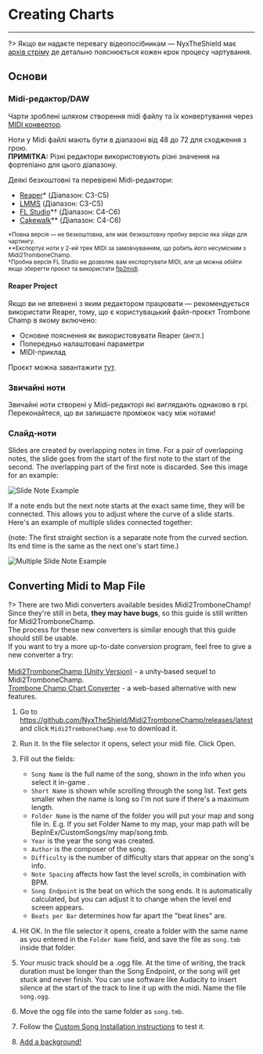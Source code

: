 # Creating Charts
---

?> Якщо ви надаєте перевагу відеопосібникам — NyxTheShield має [архів стріму](https://www.youtube.com/watch?v=ig27SlJveGs) де детально пояснюється кожен крок процесу чартування.

## Основи
### Midi-редактор/DAW
Чарти зроблені шляхом створення midi файлу та їх конвертування через [MIDI конвертор](#converting-midi-to-map-file).

Ноти у Midi файлі мають бути в діапазоні від 48 до 72 для сходження з грою.<br>**ПРИМІТКА:** Різні редактори використовують різні значення на фортепіано для цього діапазону.

Деякі безкоштовні та перевірені Midi-редактори:
- [Reaper](https://www.reaper.fm/download.php)* (Діапазон: C3-C5)
- [LMMS](https://lmms.io/download#windows) (Діапазон: C3-C5)
- [FL Studio](https://www.image-line.com/fl-studio-download/)*† (Діапазон: C4-C6)
- [Cakewalk](https://www.bandlab.com/products/cakewalk)** (Діапазон: C4-C6)

<sub>*Повна версія — не безкоштовна, але має безкоштовну пробну версію яка зійде для чартингу.</sub><br> <sub>**Експортує ноти у 2-ий трек MIDI за замовчуванням, що робить його несумісним з Midi2TromboneChamp.</sub><br> <sub>†Пробна версія FL Studio не дозволяє вам експортувати MIDI, але це можна обійти якщо зберегти проєкт та використати <a href="https://github.com/Kaydax/flp2midi/releases/latest">flp2midi</a>.</p>

<h4 spaces-before="0">
  Reaper Project
</h4>

<p spaces-before="0">
  Якщо ви не впевнені з яким редактором працювати — рекомендується використати Reaper, тому, що є користувацький файл-проєкт Trombone Champ в якому включено:
</p>

<ul>
  <li>
    Основне пояснення як використовувати Reaper (англ.)
  </li>
  <li>
    Попередньо налаштовані параметри
  </li>
  <li>
    MIDI-приклад
  </li>
</ul>

<p spaces-before="0">
  Проєкт можна завантажити <a href="https://trombone.wiki/docs/files/REAPER_Trombone_Champ_Charting_Template.zip">тут</a>.
</p>

<h3 spaces-before="0">
  Звичайні ноти
</h3>

<p spaces-before="0">
  Звичайні ноти створені у Midi-редакторі які виглядають однаково в грі. Переконайтеся, що ви залишаєте проміжок часу між нотами!
</p>

<h3 spaces-before="0">
  Слайд-ноти
</h3>

<p spaces-before="0">
  Slides are created by overlapping notes in time. For a pair of overlapping notes, the slide goes from the start of the first note to the start of the second. The overlapping part of the first note is discarded. See this image for an example:
</p>

<p spaces-before="0">
  <img src="../docs/files/slide1.png" alt="Slide Note Example" />
</p>

<p spaces-before="0">
  If a note ends but the next note starts at the exact same time, they will be connected. This allows you to adjust where the curve of a slide starts. Here's an example of multiple slides connected together:
</p>

<p spaces-before="0">
  (note: The first straight section is a separate note from the curved section. Its end time is the same as the next one's start time.)
</p>

<p spaces-before="0">
  <img src="../docs/files/slide2.png" alt="Multiple Slide Note Example" />
</p>

<h2 spaces-before="0">
  Converting Midi to Map File
</h2>

<p spaces-before="0">
  ?> There are two Midi converters available besides Midi2TromboneChamp! <br>Since they're still in beta, <strong x-id="1">they may have bugs</strong>, so this guide is still written for Midi2TromboneChamp. <br>The process for these new converters is similar enough that this guide should still be usable. <br>If you want to try a more up-to-date conversion program, feel free to give a new converter a try: <br><br><a href="https://nyxtheshield.github.io/Midi2TromboneChamp/">Midi2TromboneChamp (Unity Version)</a> - a unity-based sequel to Midi2TromboneChamp. <br><a href="https://rshieldsprojects.github.io/projects/tccc/">Trombone Champ Chart Converter</a> - a web-based alternative with new features.
</p>

<ol start="1">
  <li>
    <p spaces-before="0">
      Go to <a href="https://github.com/NyxTheShield/Midi2TromboneChamp/releases/latest" x-nc="1">https://github.com/NyxTheShield/Midi2TromboneChamp/releases/latest</a> and click <code>Midi2TromboneChamp.exe</code> to download it.
    </p>
  </li>
  
  <li>
    <p spaces-before="0">
      Run it. In the file selector it opens, select your midi file. Click Open.
    </p>
  </li>
  
  <li>
    <p spaces-before="0">
      Fill out the fields:
    </p>
    <ul>
      <li>
        <code>Song Name</code> is the full name of the song, shown in the info when you select it in-game .
      </li>
      <li>
        <code>Short Name</code> is shown while scrolling through the song list. Text gets smaller when the name is long so I'm not sure if there's a maximum length.
      </li>
      <li>
        <code>Folder Name</code> is the name of the folder you will put your map and song file in. E.g. If you set Folder Name to my map, your map path will be BepInEx/CustomSongs/my map/song.tmb.
      </li>
      <li>
        <code>Year</code> is the year the song was created.
      </li>
      <li>
        <code>Author</code> is the composer of the song.
      </li>
      <li>
        <code>Difficulty</code> is the number of difficulty stars that appear on the song's info.
      </li>
      <li>
        <code>Note Spacing</code> affects how fast the level scrolls, in combination with BPM.
      </li>
      <li>
        <code>Song Endpoint</code> is the beat on which the song ends. It is automatically calculated, but you can adjust it to change when the level end screen appears.
      </li>
      <li>
        <code>Beats per Bar</code> determines how far apart the "beat lines" are.
      </li>
    </ul>
  </li>
  
  <li>
    <p spaces-before="0">
      Hit OK. In the file selector it opens, create a folder with the same name as you entered in the <code>Folder Name</code> field, and save the file as <code>song.tmb</code> inside that folder.
    </p>
  </li>
  
  <li>
    <p spaces-before="0">
      Your music track should be a .ogg file. At the time of writing, the track duration must be longer than the Song Endpoint, or the song will get stuck and never finish. You can use software like Audacity to insert silence at the start of the track to line it up with the midi. Name the file <code>song.ogg</code>.
    </p>
  </li>
  
  <li>
    <p spaces-before="0">
      Move the ogg file into the same folder as <code>song.tmb</code>.
    </p>
  </li>
  
  <li>
    <p spaces-before="0">
      Follow the <a href="installing-songs">Custom Song Installation instructions</a> to test it.
    </p>
  </li>
  
  <li>
    <p spaces-before="0">
      <a href="chart-backgrounds">Add a background!</a>
    </p>
  </li>
</ol>